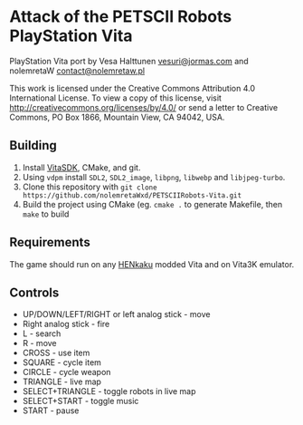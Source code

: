 # Attack of the PETSCII Robots PlayStation Vita
PlayStation Vita port by Vesa Halttunen <vesuri@jormas.com> and nolemretaW <contact@nolemretaw.pl>

This work is licensed under the Creative Commons Attribution 4.0 International License. To view a copy of this license, visit http://creativecommons.org/licenses/by/4.0/ or send a letter to Creative Commons, PO Box 1866, Mountain View, CA 94042, USA.

## Building
1. Install [VitaSDK](https://vitasdk.org/), CMake, and git. 
2. Using `vdpm` install `SDL2`, `SDL2_image`, `libpng`, `libwebp` and `libjpeg-turbo`.
3. Clone this repository with `git clone https://github.com/nolemretaWxd/PETSCIIRobots-Vita.git`
4. Build the project using CMake (eg. `cmake .` to generate Makefile, then `make` to build

## Requirements
The game should run on any [HENkaku](https://henkaku.xyz/) modded Vita and on Vita3K emulator.

## Controls
- UP/DOWN/LEFT/RIGHT or left analog stick - move
- Right analog stick - fire
- L - search
- R - move
- CROSS - use item
- SQUARE - cycle item
- CIRCLE - cycle weapon
- TRIANGLE - live map
- SELECT+TRIANGLE - toggle robots in live map
- SELECT+START - toggle music
- START - pause
